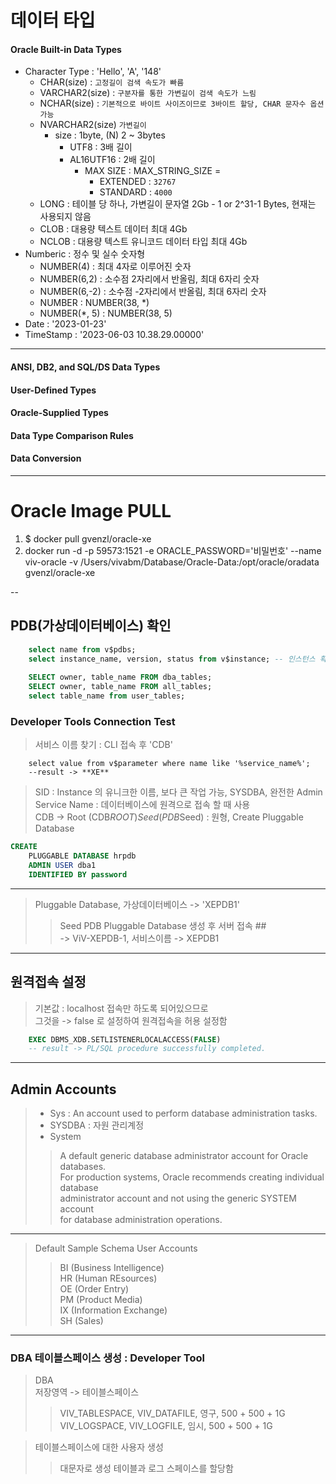 # 데이터 타입

#### Oracle Built-in Data Types  
+ Character Type  : 'Hello', 'A', '148'  
    + CHAR(size) : `고정길이 검색 속도가 빠름`  
    + VARCHAR2(size) : `구분자를 통한 가변길이 검색 속도가 느림`   
    + NCHAR(size) : `기본적으로 바이트 사이즈이므로 3바이트 할당, CHAR 문자수 옵션 가능`
    + NVARCHAR2(size)  `가변길이`
      + size : 1byte, (N) 2 ~ 3bytes  
        + UTF8 : 3배 길이
        + AL16UTF16 : 2배 길이
          + MAX SIZE : MAX_STRING_SIZE =
            + EXTENDED : `32767`  
            + STANDARD : `4000`
    + LONG  : 테이블 당 하나, 가변길이 문자열 2Gb - 1 or 2^31-1 Bytes, 현재는 사용되지 않음
    + CLOB  : 대용량 텍스트 데이터 최대 4Gb
    + NCLOB : 대용량 텍스트 유니코드 데이터 타입 최대 4Gb
+ Numberic  : 정수 및 실수 숫자형
  + NUMBER(4) : 최대 4자로 이루어진 숫자
  + NUMBER(6,2) : 소수점 2자리에서 반올림, 최대 6자리 숫자
  + NUMBER(6,-2) : 소수점 -2자리에서 반올림, 최대 6자리 숫자
  + NUMBER : NUMBER(38, *)
  + NUMBER(*, 5) : NUMBER(38, 5)
+ Date  : '2023-01-23'
+ TimeStamp : '2023-06-03 10.38.29.00000'
  
---
#### ANSI, DB2, and SQL/DS Data Types
#### User-Defined Types
#### Oracle-Supplied Types
#### Data Type Comparison Rules
#### Data Conversion
---
# Oracle Image PULL
1. $ docker pull gvenzl/oracle-xe
2. docker run -d -p 59573:1521 -e ORACLE_PASSWORD='비밀번호' --name viv-oracle -v /Users/vivabm/Database/Oracle-Data:/opt/oracle/oradata gvenzl/oracle-xe

--
## PDB(가상데이터베이스) 확인
```sql
    select name from v$pdbs;
    select instance_name, version, status from v$instance; -- 인스턴스 확인  
    
    SELECT owner, table_name FROM dba_tables;  
    SELECT owner, table_name FROM all_tables;  
    select table_name from user_tables;  
```

### Developer Tools Connection Test
> 서비스 이름 찾기 : CLI 접속 후 'CDB'  
```
    select value from v$parameter where name like '%service_name%';  
    --result -> **XE**  
```
> SID : Instance 의 유니크한 이름, 보다 큰 작업 가능, SYSDBA, 완전한 Admin
> Service Name : 데이터베이스에 원격으로 접속 할 때 사용  
> CDB -> Root (CDB$ROOT)  
> Seed (PDB$Seed) : 원형, Create Pluggable Database 

```sql
CREATE
    PLUGGABLE DATABASE hrpdb
    ADMIN USER dba1
    IDENTIFIED BY password
```
---

> Pluggable Database, 가상데이터베이스 -> 'XEPDB1'    
>> Seed PDB Pluggable Database 생성 후 서버 접속 ##  
>> -> ViV-XEPDB-1, 서비스이름 -> XEPDB1  
---

## 원격접속 설정  
> 기본값 : localhost 접속만 하도록 되어있으므로  
> 그것을 -> false 로 설정하여 원격접속을 허용 설정함  
```sql
    EXEC DBMS_XDB.SETLISTENERLOCALACCESS(FALSE)  
    -- result -> PL/SQL procedure successfully completed.
```
---

## Admin Accounts  
> + Sys : An account used to perform database administration tasks.  
> + SYSDBA : 자원 관리계정  
> + System  
>> A default generic database administrator account for Oracle databases.  
>> For production systems, Oracle recommends creating individual database  
>> administrator  account and not using the generic SYSTEM account  
>> for database administration operations.  
---
> Default Sample Schema User Accounts  
>> BI (Business Intelligence)  
>> HR (Human REsources)  
>> OE (Order Entry)  
>> PM (Product Media)  
>> IX (Information Exchange)  
>> SH (Sales)  

---
### DBA 테이블스페이스 생성 : Developer Tool
> DBA    
> 저장영역 -> 테이블스페이스  
>> VIV_TABLESPACE, VIV_DATAFILE, 영구, 500 + 500 + 1G  
>> VIV_LOGSPACE, VIV_LOGFILE,  임시, 500 + 500 + 1G  

> 테이블스페이스에 대한 사용자 생성
>> 대문자로 생성
>> 테이블과 로그 스페이스를 할당함
